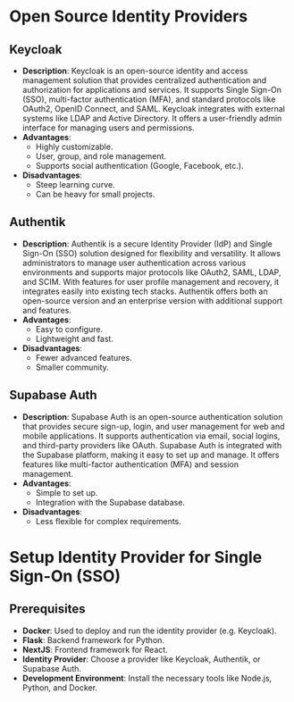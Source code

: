 # Open Source Identity Providers

## Keycloak
- **Description**: Keycloak is an open-source identity and access management solution that provides centralized authentication and authorization for applications and services. It supports Single Sign-On (SSO), multi-factor authentication (MFA), and standard protocols like OAuth2, OpenID Connect, and SAML. Keycloak integrates with external systems like LDAP and Active Directory. It offers a user-friendly admin interface for managing users and permissions.
- **Advantages**:
  - Highly customizable.
  - User, group, and role management.
  - Supports social authentication (Google, Facebook, etc.).
- **Disadvantages**:
  - Steep learning curve.
  - Can be heavy for small projects.

## Authentik
- **Description**: Authentik is a secure Identity Provider (IdP) and Single Sign-On (SSO) solution designed for flexibility and versatility. It allows administrators to manage user authentication across various environments and supports major protocols like OAuth2, SAML, LDAP, and SCIM. With features for user profile management and recovery, it integrates easily into existing tech stacks. Authentik offers both an open-source version and an enterprise version with additional support and features.
- **Advantages**:
  - Easy to configure.
  - Lightweight and fast.
- **Disadvantages**:
  - Fewer advanced features.
  - Smaller community.

## Supabase Auth
- **Description**: Supabase Auth is an open-source authentication solution that provides secure sign-up, login, and user management for web and mobile applications. It supports authentication via email, social logins, and third-party providers like OAuth. Supabase Auth is integrated with the Supabase platform, making it easy to set up and manage. It offers features like multi-factor authentication (MFA) and session management.
- **Advantages**:
  - Simple to set up.
  - Integration with the Supabase database.
- **Disadvantages**:
  - Less flexible for complex requirements.

# Setup Identity Provider for Single Sign-On (SSO)

## Prerequisites

- **Docker**: Used to deploy and run the identity provider (e.g. Keycloak).
- **Flask**: Backend framework for Python.
- **NextJS**: Frontend framework for React.
- **Identity Provider**: Choose a provider like Keycloak, Authentik, or Supabase Auth.
- **Development Environment**: Install the necessary tools like Node.js, Python, and Docker.